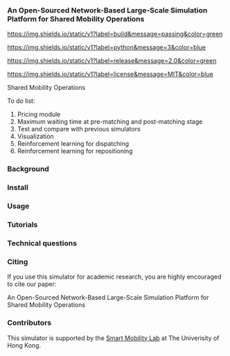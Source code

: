 ### An Open-Sourced Network-Based Large-Scale Simulation Platform for Shared Mobility Operations

https://img.shields.io/static/v1?label=build&message=passing&color=green

https://img.shields.io/static/v1?label=python&message=3&color=blue

https://img.shields.io/static/v1?label=release&message=2.0&color=green

https://img.shields.io/static/v1?label=license&message=MIT&color=blue

Shared Mobility Operations

To do list:

1. Pricing module
2. Maximum waiting time at pre-matching and post-matching stage
3. Test and compare with previous simulators
4. Visualization
5. Reinforcement learning for dispatching
6. Reinforcement learning for repositioning



### Background



### Install



### Usage





### Tutorials







### Technical questions



### Citing

If you use this simulator for academic research, you are highly encouraged to cite our paper:

An Open-Sourced Network-Based Large-Scale Simulation Platform for Shared Mobility Operations



### Contributors

This simulator is supported by the [Smart Mobility Lab](	https://github.com/HKU-Smart-Mobility-Lab) at The Univerisity of Hong Kong.







##### 